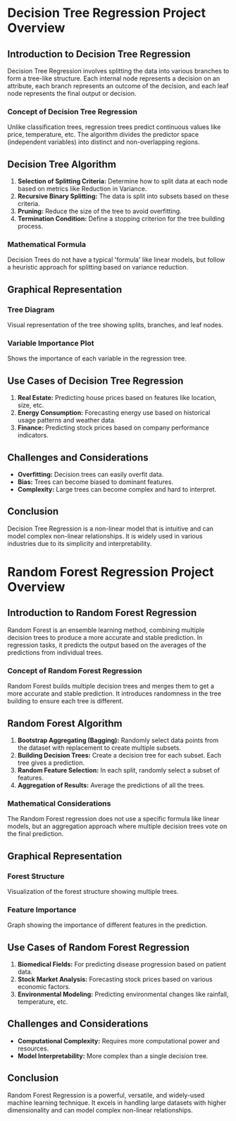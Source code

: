 # Decision Tree Regression Project Overview

## Introduction to Decision Tree Regression

Decision Tree Regression involves splitting the data into various branches to form a tree-like structure. Each internal node represents a decision on an attribute, each branch represents an outcome of the decision, and each leaf node represents the final output or decision.

### Concept of Decision Tree Regression

Unlike classification trees, regression trees predict continuous values like price, temperature, etc. The algorithm divides the predictor space (independent variables) into distinct and non-overlapping regions.

## Decision Tree Algorithm

1. **Selection of Splitting Criteria:** Determine how to split data at each node based on metrics like Reduction in Variance.
2. **Recursive Binary Splitting:** The data is split into subsets based on these criteria.
3. **Pruning:** Reduce the size of the tree to avoid overfitting.
4. **Termination Condition:** Define a stopping criterion for the tree building process.

### Mathematical Formula

Decision Trees do not have a typical 'formula' like linear models, but follow a heuristic approach for splitting based on variance reduction.

## Graphical Representation

### Tree Diagram

Visual representation of the tree showing splits, branches, and leaf nodes.

### Variable Importance Plot

Shows the importance of each variable in the regression tree.

## Use Cases of Decision Tree Regression

1. **Real Estate:** Predicting house prices based on features like location, size, etc.
2. **Energy Consumption:** Forecasting energy use based on historical usage patterns and weather data.
3. **Finance:** Predicting stock prices based on company performance indicators.

## Challenges and Considerations

- **Overfitting:** Decision trees can easily overfit data.
- **Bias:** Trees can become biased to dominant features.
- **Complexity:** Large trees can become complex and hard to interpret.

## Conclusion

Decision Tree Regression is a non-linear model that is intuitive and can model complex non-linear relationships. It is widely used in various industries due to its simplicity and interpretability.

# Random Forest Regression Project Overview

## Introduction to Random Forest Regression

Random Forest is an ensemble learning method, combining multiple decision trees to produce a more accurate and stable prediction. In regression tasks, it predicts the output based on the averages of the predictions from individual trees.

### Concept of Random Forest Regression

Random Forest builds multiple decision trees and merges them to get a more accurate and stable prediction. It introduces randomness in the tree building to ensure each tree is different.

## Random Forest Algorithm

1. **Bootstrap Aggregating (Bagging):** Randomly select data points from the dataset with replacement to create multiple subsets.
2. **Building Decision Trees:** Create a decision tree for each subset. Each tree gives a prediction.
3. **Random Feature Selection:** In each split, randomly select a subset of features.
4. **Aggregation of Results:** Average the predictions of all the trees.

### Mathematical Considerations

The Random Forest regression does not use a specific formula like linear models, but an aggregation approach where multiple decision trees vote on the final prediction.

## Graphical Representation

### Forest Structure

Visualization of the forest structure showing multiple trees.

### Feature Importance

Graph showing the importance of different features in the prediction.

## Use Cases of Random Forest Regression

1. **Biomedical Fields:** For predicting disease progression based on patient data.
2. **Stock Market Analysis:** Forecasting stock prices based on various economic factors.
3. **Environmental Modeling:** Predicting environmental changes like rainfall, temperature, etc.

## Challenges and Considerations

- **Computational Complexity:** Requires more computational power and resources.
- **Model Interpretability:** More complex than a single decision tree.

## Conclusion

Random Forest Regression is a powerful, versatile, and widely-used machine learning technique. It excels in handling large datasets with higher dimensionality and can model complex non-linear relationships.
